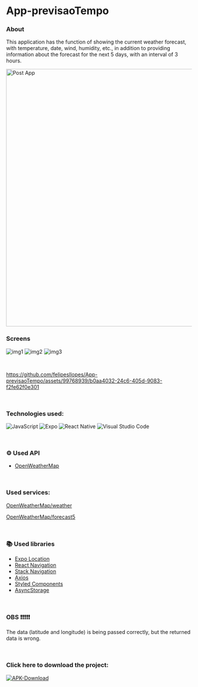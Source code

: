 # App-previsaoTempo

### About
This application has the function of showing the current weather forecast, with temperature, date, wind, humidity, etc., in addition to providing information about the forecast for the next 5 days, with an interval of 3 hours.

<img src="https://github-production-user-asset-6210df.s3.amazonaws.com/99768939/255343072-1898062b-d4f7-4a9d-bf0c-0bcf4341ddb1.png" height=700 width=700 alt="Post App"/>

<br/>

### Screens

![img1](https://github.com/felipesllopes/App-previsaoTempo/assets/99768939/48da3a6f-a562-4f73-8f58-93c6b4e19f57)
![img2](https://github.com/felipesllopes/App-previsaoTempo/assets/99768939/e59d08a6-b9d8-4464-a20a-fc562f82620b)
![img3](https://github.com/felipesllopes/App-previsaoTempo/assets/99768939/fc9e2772-27c5-42b1-9a63-12042aea4a98)

<br/>

https://github.com/felipesllopes/App-previsaoTempo/assets/99768939/b0aa4032-24c6-405d-9083-f2fe62f0e301


<br/>

### Technologies used:

![JavaScript](https://img.shields.io/badge/JavaScript-F7DF1E?style=for-the-badge&logo=javascript&logoColor=black)
![Expo](https://img.shields.io/badge/Expo-5277C3?style=for-the-badge&logo=expo&logoColor=white)
![React Native](https://img.shields.io/badge/React_Native-20232A?style=for-the-badge&logo=react&logoColor=61DAFB)
![Visual Studio Code](https://img.shields.io/badge/Visual_Studio_Code-0078D4?style=for-the-badge&logo=visual%20studio%20code&logoColor=white)

<br/>

### ⚙ Used API
- [OpenWeatherMap](https://openweathermap.org/)

<br/>

### Used services:
[OpenWeatherMap/weather](https://openweathermap.org/current)

[OpenWeatherMap/forecast5](https://openweathermap.org/forecast5)

<br/>

### 📚 Used libraries

- [Expo Location](https://docs.expo.dev/versions/latest/sdk/location/?utm_source=google&utm_medium=cpc&utm_content=performancemax&gclid=CjwKCAjwxOymBhAFEiwAnodBLAWizmS85cOEaKi98d9WN9sag-_iF_-pFTZKZvcEAsjKh4uoWC_xPBoCK4MQAvD_BwE)
- [React Navigation](https://reactnavigation.org/docs/getting-started/)
- [Stack Navigation](https://reactnavigation.org/docs/stack-navigator)
- [Axios](https://www.npmjs.com/package/react-native-axios)
- [Styled Components](https://styled-components.com/docs/basics)
- [AsyncStorage](https://docs.expo.dev/versions/latest/sdk/async-storage/?utm_source=google&utm_medium=cpc&utm_content=performancemax&gclid=Cj0KCQjwoeemBhCfARIsADR2QCvEshr6Xc9EIJgHd8zg8AB1C2FQZJsiHy0J4LACgvYHaVEHyVG5guAaAlFWEALw_wcB)

<br/>

### OBS ❗❗❗❗❗
The data (latitude and longitude) is being passed correctly, but the returned data is wrong.

<br/>

### Click here to download the project:
[![APK-Download](https://img.shields.io/badge/APK_Download-07C160?style=for-the-badge&logo=download&logoColor=white)](https://drive.google.com/file/d/1zbukZXMrdEQ9SF26oNTDfCL_niDtooOc/view?usp=sharing)

